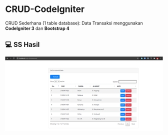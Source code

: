 # CRUD-CodeIgniter
CRUD Sederhana (1 table database):
Data Transaksi menggunakan <b>CodeIgniter 3</b> dan <b>Bootstrap 4</b>
## 💻 SS Hasil
<img src="https://github.com/intom99/CRUD-CodeIgniter/blob/master/tampilan.PNG" alt="Screenshoot Hasil"/>
